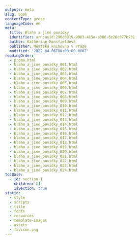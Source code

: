 ```yaml
---
outputs: meta
slug: book
contentType: prose
languageCode: en
meta:
  title: Blaho a jiné povídky
  identifier: urn:uuid:296c0919-9963-415a-a386-6c26c077b931
  author: Katherine Mansfieldová
  publisher: Městská knihovna v Praze
  modified: '2022-04-06T00:00:00.000Z'
readingOrder:
  - promo.html
  - blaho_a_jine_povidky_001.html
  - blaho_a_jine_povidky_002.html
  - blaho_a_jine_povidky_003.html
  - blaho_a_jine_povidky_004.html
  - blaho_a_jine_povidky_005.html
  - blaho_a_jine_povidky_006.html
  - blaho_a_jine_povidky_007.html
  - blaho_a_jine_povidky_008.html
  - blaho_a_jine_povidky_009.html
  - blaho_a_jine_povidky_010.html
  - blaho_a_jine_povidky_011.html
  - blaho_a_jine_povidky_012.html
  - blaho_a_jine_povidky_013.html
  - blaho_a_jine_povidky_014.html
  - blaho_a_jine_povidky_015.html
  - blaho_a_jine_povidky_016.html
  - blaho_a_jine_povidky_017.html
  - blaho_a_jine_povidky_018.html
  - blaho_a_jine_povidky_019.html
  - blaho_a_jine_povidky_020.html
  - blaho_a_jine_povidky_021.html
  - blaho_a_jine_povidky_022.html
  - blaho_a_jine_povidky_023.html
  - blaho_a_jine_povidky_024.html
tocBase:
  - id: section-1
    children: []
    isSection: true
static:
  - style
  - scripts
  - title
  - fonts
  - resources
  - template-images
  - assets
  - favicon.png
---
```

